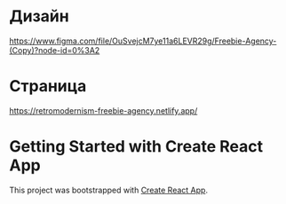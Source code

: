 # Дизайн

https://www.figma.com/file/OuSvejcM7ye11a6LEVR29g/Freebie-Agency-(Copy)?node-id=0%3A2

# Страница

https://retromodernism-freebie-agency.netlify.app/

# Getting Started with Create React App

This project was bootstrapped with [Create React App](https://github.com/facebook/create-react-app).
